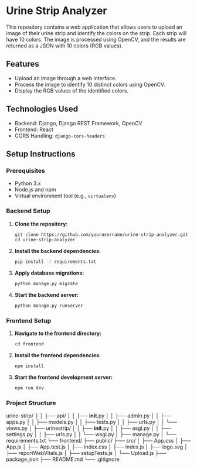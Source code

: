 # Urine Strip Analyzer

This repository contains a web application that allows users to upload an image of their urine strip and identify the colors on the strip. Each strip will have 10 colors. The image is processed using OpenCV, and the results are returned as a JSON with 10 colors (RGB values).

## Features

- Upload an image through a web interface.
- Process the image to identify 10 distinct colors using OpenCV.
- Display the RGB values of the identified colors.

## Technologies Used

- Backend: Django, Django REST Framework, OpenCV
- Frontend: React
- CORS Handling: `django-cors-headers`

## Setup Instructions

### Prerequisites

- Python 3.x
- Node.js and npm
- Virtual environment tool (e.g., `virtualenv`)

### Backend Setup

1. **Clone the repository:**

   ```bash
   git clone https://github.com/yourusername/urine-strip-analyzer.git
   cd urine-strip-analyzer
   
2. **Install the backend dependencies:**

   ```bash
   pip install -r requirements.txt
   
3. **Apply database migrations:**

   ```bash
   python manage.py migrate
3. **Start the backend server:**

   ```bash
   python manage.py runserver
### Frontend Setup

1. **Navigate to the frontend directory:**

   ```bash
   cd frontend
2. **Install the frontend dependencies:**

   ```bash
   npm install

3. **Start the frontend development server:**

   ```bash
   npm run dev
### Project Structure

urine-strip/
├
│   ├── api/
│   │   ├── __init__.py
│   │   ├── admin.py
│   │   ├── apps.py
│   │   ├── models.py
│   │   ├── tests.py
│   │   ├── urls.py
│   │   └── views.py
│   ├── urinestrip/
│   │   ├── __init__.py
│   │   ├── asgi.py
│   │   ├── settings.py
│   │   ├── urls.py
│   │   └── wsgi.py
│   ├── manage.py
│   └── requirements.txt
└── frontend/
    ├── public/
    ├── src/
    │   ├── App.css
    │   ├── App.js
    │   ├── App.test.js
    │   ├── index.css
    │   ├── index.js
    │   ├── logo.svg
    │   ├── reportWebVitals.js
    │   ├── setupTests.js
    │   └── Upload.js
    ├── package.json
    ├── README.md
    └── .gitignore
